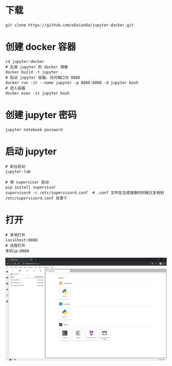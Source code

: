 # 下载

```shell
git clone https://github.com/oOxianOo/jupyter-docker.git
```


# 创建 docker 容器

```shell
cd jupyter-docker
# 生成 jupyter 的 docker 镜像 
docker build -t jupyter . 
# 启动 jupyter 容器，访问端口为 8888 
docker run -it --name jupyter -p 8888:8888 -d jupyter bash 
# 进入容器
docker exec -it jupyter bash
```


# 创建 jupyter 密码

```shell
jupyter notebook password
```


# 启动 jupyter

``` shell
# 前台启动
jupyter-lab

# 用 supervisor 启动
pip install supervisor
supervisord -c /etc/supervisord.conf  # .conf 文件在生成镜像的时候已复制到 /etc/supervisord.conf 目录下
```

# 打开

```
# 本地打开
localhost:8888
# 远程打开
本机ip:8888
```

![截图](imgs/jupyter.png)


